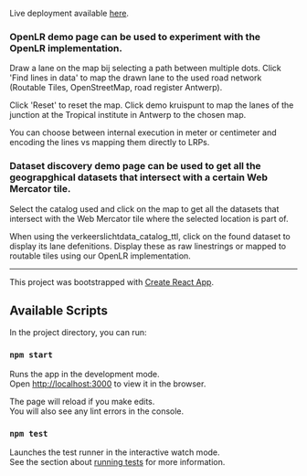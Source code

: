
Live deployment available [here](https://kareldh.github.io/discovery_and_integration_demo/#/).

### OpenLR demo page can be used to experiment with the OpenLR implementation.

Draw a lane on the map bij selecting a path between multiple dots. Click 'Find lines in data' to map the drawn lane to the used road network (Routable Tiles, OpenStreetMap, road register Antwerp).

Click 'Reset' to reset the map. Click demo kruispunt to map the lanes of the junction at the Tropical institute in Antwerp to the chosen map.

You can choose between internal execution in meter or centimeter and encoding the lines vs mapping them directly to LRPs.

### Dataset discovery demo page can be used to get all the geograpghical datasets that intersect with a certain Web Mercator tile.

Select the catalog used and click on the map to get all the datasets that intersect with the Web Mercator tile where the selected location is part of.

When using the verkeerslichtdata_catalog_ttl, click on the found dataset to display its lane defenitions. Display these as raw linestrings or mapped to routable tiles using our OpenLR implementation.

---
This project was bootstrapped with [Create React App](https://github.com/facebook/create-react-app).

## Available Scripts

In the project directory, you can run:

### `npm start`

Runs the app in the development mode.<br>
Open [http://localhost:3000](http://localhost:3000) to view it in the browser.

The page will reload if you make edits.<br>
You will also see any lint errors in the console.

### `npm test`

Launches the test runner in the interactive watch mode.<br>
See the section about [running tests](https://facebook.github.io/create-react-app/docs/running-tests) for more information.
